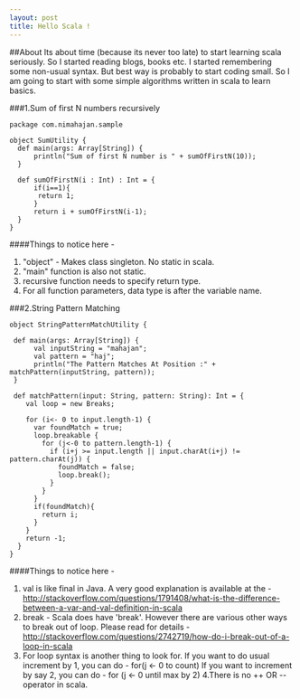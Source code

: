 ```yaml
---
layout: post
title: Hello Scala !
---
```


##About
Its about time (because its never too late) to start learning scala seriously. So I started reading blogs, books etc. I started remembering some non-usual syntax. But best way is probably to start coding small. So I am going to start with some simple algorithms written in scala to learn basics.


###1.Sum of first N numbers recursively
```
package com.nimahajan.sample

object SumUtility {
  def main(args: Array[String]) {
      println("Sum of first N number is " + sumOfFirstN(10));
  }

  def sumOfFirstN(i : Int) : Int = {
	  if(i==1){
	   return 1;
	  }
	  return i + sumOfFirstN(i-1);
  }
}
```

####Things to notice here -
1. "object" - Makes class singleton. No static in scala.
2. "main" function is also not static.
3. recursive function needs to specify return type. 
4. For all function parameters, data type is after the variable name.


###2.String Pattern Matching
```
object StringPatternMatchUtility {
 
 def main(args: Array[String]) {
      val inputString = "mahajan"; 
      val pattern = "haj";
      println("The Pattern Matches At Position :" + matchPattern(inputString, pattern));
 }
  
 def matchPattern(input: String, pattern: String): Int = {
    val loop = new Breaks;

    for (i<- 0 to input.length-1) {
      var foundMatch = true;
      loop.breakable {
        for (j<-0 to pattern.length-1) {
          if (i+j >= input.length || input.charAt(i+j) != pattern.charAt(j)) {
            foundMatch = false;
            loop.break();
          }
        }
      }
      if(foundMatch){
        return i;
      }
    }
    return -1;
  }
}
```
####Things to notice here -
1. val is like final in Java. A very good explanation is available at the - http://stackoverflow.com/questions/1791408/what-is-the-difference-between-a-var-and-val-definition-in-scala
2. break -  Scala does have 'break'. However there are various other ways to break out of loop. Please read for details -
http://stackoverflow.com/questions/2742719/how-do-i-break-out-of-a-loop-in-scala
3. For loop syntax is another thing to look for. 
	If you want to do usual increment by 1, you can do  - for(j <- 0 to count) 
	If you want to increment by say 2, you can do - for (j <- 0 until max by 2)
4.There is no ++ OR -- operator in scala.

